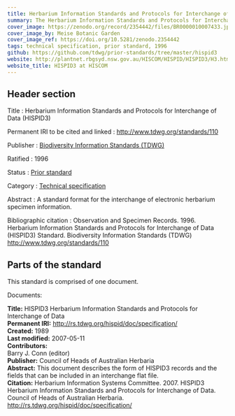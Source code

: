 ```yaml
---
title: Herbarium Information Standards and Protocols for Interchange of Data (HISPID3)
summary: The Herbarium Information Standards and Protocols for Interchange of Data (HISPID) is a standard format for the interchange of electronic herbarium specimen information. 
cover_image: https://zenodo.org/record/2354442/files/BR0000010007433.jpg?download=1 
cover_image_by: Meise Botanic Garden 
cover_image_ref: https://doi.org/10.5281/zenodo.2354442 
tags: technical specification, prior standard, 1996 
github: https://github.com/tdwg/prior-standards/tree/master/hispid3 
website: http://plantnet.rbgsyd.nsw.gov.au/HISCOM/HISPID/HISPID3/H3.html 
website_title: HISPID3 at HISCOM 
---
```


## Header section

Title
: Herbarium Information Standards and Protocols for Interchange of Data (HISPID3)

Permanent IRI to be cited and linked
: <http://www.tdwg.org/standards/110>

Publisher
: [Biodiversity Information Standards (TDWG)](https://www.tdwg.org/)

Ratified
: 1996

Status
: [Prior standard](https://www.tdwg.org/standards/status-and-categories/)

Category
: [Technical specification](https://www.tdwg.org/standards/status-and-categories/)

Abstract
: A standard format for the interchange of electronic herbarium specimen information.

Bibliographic citation
: Observation and Specimen Records. 1996. Herbarium Information Standards and Protocols for Interchange of Data (HISPID3) Standard. Biodiversity Information Standards (TDWG) http://www.tdwg.org/standards/110

## Parts of the standard

This standard is comprised of one document. 

Documents:

**Title:** HISPID3 Herbarium Information Standards and Protocols for Interchange of Data\
**Permanent IRI:** <a href="https://rawgit.com/tdwg/prior-standards/master/hispid3/110-540-1-RV.html">http://rs.tdwg.org/hispid/doc/specification/</a>\
**Created:** 1989\
**Last modified:** 2007-05-11\
**Contributors:**\
Barry J. Conn (editor)\
**Publisher:** Council of Heads of Australian Herbaria\
**Abstract:** This document describes the form of HISPID3 records and the fields that can be included in an interchange flat file.\
**Citation:** Herbarium Information Systems Committee. 2007. HISPID3 Herbarium Information Standards and Protocols for Interchange of Data. Council of Heads of Australian Herbaria. http://rs.tdwg.org/hispid/doc/specification/

